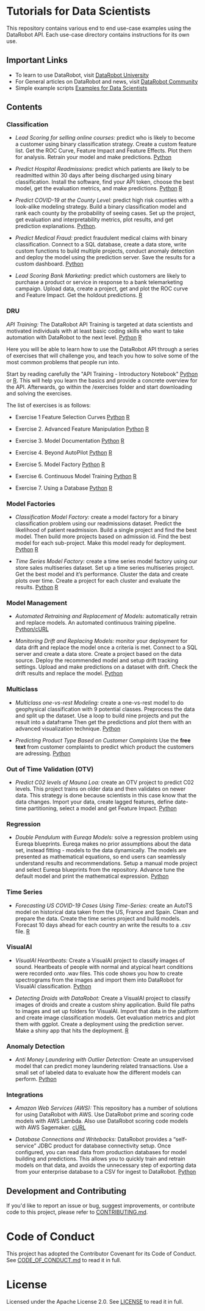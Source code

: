 # Tutorials for Data Scientists

This repository contains various end to end use-case examples using the DataRobot API. Each use-case directory contains instructions for its own use.

## Important Links

- To learn to use DataRobot, visit [DataRobot University](https://university.datarobot.com/)
- For General articles on DataRobot and news, visit [DataRobot Community](https://community.datarobot.com/)
- Simple example scripts [Examples for Data Scientists](https://github.com/datarobot-community/examples-for-data-scientists)

## Contents

### Classification 

- *Lead Scoring for selling online courses:* predict who is likely to become a customer using  binary classification strategy.  Create a custom feature list.  Get the ROC Curve, Feature Impact and Feature Effects. Plot them for analysis. Retrain your model and make predictions. [Python](https://github.com/datarobot-community/tutorials-for-data-scientists/blob/master/Classification/Python/lead_scoring/src/Lead%20Scoring%20Tutorial.ipynb)

- *Predict Hospital Readmissions:* predict which patients are likely to be readmitted within 30 days after being discharged using binary classification. Install the software, find your API token, choose the best model, get the evaluation metrics, and make predictions.  [Python](https://github.com/datarobot-community/tutorials-for-data-scientists/blob/master/Classification/Python/predict_hospital_readmissions/src/readmissions_tutorial.ipynb) [R](https://github.com/datarobot-community/tutorials-for-data-scientists/blob/master/Classification/R/predict_hospital_readmissions/src/readmissions_tutorial.ipynb)

- *Predict COVID-19 at the County Level:*  predict high risk counties with a look-alike modeling strategy.  Build a binary classification model and rank each county by the probability of seeing cases.  Set up the project, get evaluation and interpretability metrics, plot results, and get prediction explanations.  [Python](https://github.com/datarobot-community/tutorials-for-data-scientists/blob/master/Classification/Python/predicting_covid_at_county_level/src/Covid_blog.ipynb). 

- *Predict Medical Fraud:*  predict fraudulent medical claims with binary classification.   Connect to a SQL database, create a data store, write custom functions to build multiple projects, conduct anomaly detection and deploy the model using the prediction server. Save the results for a custom dashboard. [Python](https://github.com/datarobot-community/tutorials-for-data-scientists/blob/master/Classification/Python/predicting_fraud_medical_claims/src/Predicting%20Fraud%20Medical%20Claims.ipynb)

- *Lead Scoring Bank Marketing:* predict which customers are likely to purchase a product or service in response to a bank telemarketing campaign.  Upload data, create a project, get and plot the ROC curve and Feature Impact.  Get the holdout predictions. [R](https://github.com/datarobot-community/tutorials-for-data-scientists/blob/master/Classification/R/Lead%20Scoring%20Bank%20Marketing/Lead_Scoring.Rmd)

### DRU 

*API Training:* The DataRobot API Training is targeted at data scientists and motivated individuals with at least basic coding skills who want to take automation with DataRobot to the next level. [Python](https://github.com/datarobot-community/tutorials-for-data-scientists/tree/master/DRU/API_Training/Python) [R](https://github.com/datarobot-community/tutorials-for-data-scientists/tree/master/DRU/API_Training/R)

Here you will be able to learn how to use the DataRobot API through a series of exercises that will challenge you, and teach you how to solve some of the most common problems that people run into.

Start by reading carefully the "API Training - Introductory Notebook" [Python](https://github.com/datarobot-community/tutorials-for-data-scientists/blob/master/DRU/API_Training/Python/Python%20API%20Training%20-%20Introductory%20Notebook.ipynb) or [R](https://github.com/datarobot-community/tutorials-for-data-scientists/blob/master/DRU/API_Training/R/R%20API%20Training%20-%20Introductory%20Notebook.ipynb). This will help you learn the basics and provide a concrete overview for the API. Afterwards, go within the /exercises folder and start downloading and solving the exercises.

The list of exercises is as follows:

- Exercise 1 Feature Selection Curves [Python](https://github.com/datarobot-community/tutorials-for-data-scientists/blob/master/DRU/API_Training/Python/Exercises/1.%20Python%20API%20Training%20-%20Feature%20Selection%20Curves%20%5BExercise%5D.ipynb) [R](https://github.com/datarobot-community/tutorials-for-data-scientists/blob/master/DRU/API_Training/R/Exercises/1.%20R%20API%20Training%20-%20Feature%20Selection%20Curves%20%5BSolution%5D.Rmd)

- Exercise 2. Advanced Feature Manipulation [Python](https://github.com/datarobot-community/tutorials-for-data-scientists/blob/master/DRU/API_Training/Python/Exercises/2.%20Python%20API%20Training%20-%20Advanced%20Feature%20Manipulation%20%5BExercise%5D.ipynb) [R](https://github.com/datarobot-community/tutorials-for-data-scientists/blob/master/DRU/API_Training/R/Exercises/2.%20R%20API%20Training%20-%20Advanced%20Feature%20Manipulation%20%5BSolution%5D.Rmd)

- Exercise 3. Model Documentation [Python](https://github.com/datarobot-community/tutorials-for-data-scientists/blob/master/DRU/API_Training/Python/Exercises/3.%20Python%20API%20Training%20-%20Model%20Documentation%20%5BExercise%5D.ipynb) [R](https://github.com/datarobot-community/tutorials-for-data-scientists/blob/master/DRU/API_Training/R/Exercises/3.%20R%20API%20Training%20-%20Model%20Documentation%20%5BSolution%5D.Rmd)

- Exercise 4. Beyond AutoPilot [Python](https://github.com/datarobot-community/tutorials-for-data-scientists/blob/master/DRU/API_Training/Python/Exercises/4.%20Python%20API%20Training%20-%20Beyond%20AutoPilot%20%5BExercise%5D.ipynb) [R](https://github.com/datarobot-community/tutorials-for-data-scientists/blob/master/DRU/API_Training/R/Exercises/4.%20R%20API%20Training%20-%20Beyond%20AutoPilot%20%5BSolution%5D.Rmd)

- Exercise 5. Model Factory [Python](https://github.com/datarobot-community/tutorials-for-data-scientists/blob/master/DRU/API_Training/Python/Exercises/5.%20Python%20API%20Training%20-%20Model%20Factory%20%5BExercise%5D.ipynb) [R](https://github.com/datarobot-community/tutorials-for-data-scientists/blob/master/DRU/API_Training/R/Exercises/5.%20R%20API%20Training%20-%20Model%20Factory%20%5BSolution%5D.Rmd)

- Exercise 6. Continuous Model Training [Python](https://github.com/datarobot-community/tutorials-for-data-scientists/blob/master/DRU/API_Training/Python/Exercises/6.%20Python%20API%20Training%20-%20Continuous%20Model%20Training%20%5BExercise%5D.ipynb) [R](https://github.com/datarobot-community/tutorials-for-data-scientists/blob/master/DRU/API_Training/R/Exercises/6.%20R%20API%20Training%20-%20Continuous%20Model%20Training%20%5BSolution%5D.Rmd)

- Exercise 7. Using a Database [Python](https://github.com/datarobot-community/tutorials-for-data-scientists/blob/master/DRU/API_Training/Python/Exercises/7.%20Python%20API%20Training%20-%20Using%20a%20Database%20%5BExercise%5D.ipynb) [R](https://github.com/datarobot-community/tutorials-for-data-scientists/blob/master/DRU/API_Training/R/Exercises/7.%20R%20API%20Training%20-%20Using%20a%20Database%20%5BSolution%5D.Rmd)

### Model Factories

- *Classification Model Factory:*  create a model factory for a binary classification problem using our readmissions dataset.  Predict the likelihood of patient readmission.  Build a single project and find the best model.  Then build more projects based on admission id.  Find the best model for each sub-project.  Make this model ready for deployment. [Python](https://github.com/datarobot-community/tutorials-for-data-scientists/blob/master/Model%20Factories/Python/readmissions_model_factory/Model%20Factory%20with%20Diabetes%20Readmission%20Dataset.ipynb) [R](https://github.com/datarobot-community/tutorials-for-data-scientists/blob/master/Model%20Factories/R/readmissions_model_factory/src/readmissions_model_factory.R)

- *Time Series Model Factory:* create a time series model factory using our store sales multiseries dataset.  Set up a time series multiseries project. Get the best model and it’s performance. Cluster the data and create plots over time. Create a project for each cluster and evaluate the results. [Python](https://github.com/datarobot-community/tutorials-for-data-scientists/tree/master/Model%20Factories/Python/time_Series_store_sales_model_factory) [R](https://github.com/datarobot-community/tutorials-for-data-scientists/blob/master/Model%20Factories/R/time_series_model_factory/src/time_series_model_factory.R)

### Model Management

- *Automated Retraining and Replacement of Models:* automatically retrain and replace models. An automated continuous training pipeline. [Python/cURL](https://github.com/datarobot-community/tutorials-for-data-scientists/tree/master/Model%20Management/Automated%20Retraining%20and%20Replacement)

- *Monitoring Drift and Replacing Models:* monitor your deployment for data drift and replace the model once a criteria is met.  Connect to a SQL server and create a data store. Create a project based on the data source. Deploy the recommended model and setup drift tracking settings.  Upload and make predictions on a dataset with drift. Check the drift results and replace the model.  [Python](https://github.com/datarobot-community/tutorials-for-data-scientists/blob/master/Model%20Management/Monitoring%20Drift%20and%20Replacing%20Model/src/Model_monitoring_data_drift_detection.ipynb)

### Multiclass

- *Multiclass one-vs-rest Modeling:*  create a one-vs-rest model to do geophysical classification with 9 potential classes.  Preprocess the data and split up the dataset. Use a loop to build nine projects and put the result into a dataframe  Then get the predictions and plot them with an advanced visualization technique. [Python](https://github.com/datarobot-community/tutorials-for-data-scientists/blob/master/Multiclass%20Classification/one-vs-rest-with-datarobot/src/One%20vs%20Rest%20with%20DataRobot.ipynb)

- *Predicting Product Type Based on Customer Complaints* Use the **free text** from customer complaints to predict which product the customers are adressing. [Python](https://github.com/datarobot-community/tutorials-for-data-scientists/tree/master/Multiclass%20Classification/Predict%20Product%20Type%20Based%20on%20Customer%20Complaints)

### Out of Time Validation (OTV)

- *Predict C02 levels of Mauna Loa:*  create an OTV project to predict C02 levels.  This project trains on older data and then validates on newer data.  This strategy is done because scientists in this case know that the data changes.  Import your data, create lagged features, define date-time partitioning, select a model and get Feature Impact. [Python](https://github.com/datarobot-community/tutorials-for-data-scientists/blob/master/Multiclass%20Classification/one-vs-rest-with-datarobot/src/One%20vs%20Rest%20with%20DataRobot.ipynb)

### Regression

- *Double Pendulum with Eureqa Models:* solve a regression problem using Eureqa blueprints. Eureqa makes no prior assumptions about the data set, instead fitting - models to the data dynamically. The models are presented as mathematical equations, so end users can seamlessly understand results and recommendations. Setup a manual mode project and select Eureqa blueprints from the repository. Advance tune the default model and print the mathematical expression. [Python](https://github.com/datarobot-community/tutorials-for-data-scientists/blob/master/Regression/Python/double_pendulum_with_eureqa/src/Double%20Pendulum%20with%20Eureqa%20Models.ipynb)

### Time Series

- *Forecasting US COVID-19 Cases Using Time-Series:*  create an AutoTS model on historical data taken from the US, France and Spain.  Clean and prepare the data. Create the time series project and build models. Forecast 10 days ahead for each country an write the results to a .csv file. [R](https://github.com/datarobot-community/tutorials-for-data-scientists/blob/master/Time%20Series/COVID%20Time%20Series%20Forecasting%20in%20R/COVID%20Time%20Series%20Forecasting%20With%20R/COVID_TS.Rmd)

### VisualAI 
- *VisualAI Heartbeats:* Create a VisualAI project to classify images of sound.  Heartbeats of people with normal and atypical heart conditions were recorded onto .wav files.  This code shows you how to create spectrograms from the images and import them into DataRobot for VisualAI classification.  [Python](https://github.com/datarobot-community/tutorials-for-data-scientists-wip/blob/visualAI_changes/VisualAI/Python/VisualAI%20Heartbeats/heartbeat_visual_AI.ipynb)

- *Detecting Droids with DataRobot:* Create a VisualAI project to classify images of droids and create a custom shiny application.  Build file paths to images and set up folders for VisualAI.  Import that data in the platform and create image classification models.  Get evaluation metrics and plot them with ggplot.  Create a deployment using the prediction server.  Make a shiny app that hits the deployment. [R](https://github.com/datarobot-community/tutorials-for-data-scientists-wip/blob/visualAI_changes/VisualAI/R/Detecting%20Droids/src/Droids%20Demo/Droids_R.Rmd)

### Anomaly Detection
- *Anti Money Laundering with Outlier Detection:* Create an unsupervised model that can predict money laundering related transactions. Use a small set of labeled data to evaluate how the different models can perform. [Python](https://github.com/datarobot-community/tutorials-for-data-scientists/tree/master/Unsupervised%20Learning/Python/Anti%20Money%20Laundering%20with%20Outlier%20Detection)

### Integrations

- *Amazon Web Services (AWS):*  This repository has a number of solutions for using DataRobot with AWS. Use DataRobot prime and scoring code models with AWS Lambda. Also use DataRobot scoring code models with AWS Sagemaker. [cURL](https://github.com/datarobot-community/tutorials-for-data-scientists/blob/master/integrations/AWS%20(Amazon%20Web%20Services)/readme.md)

- *Database Connections and Writebacks:* DataRobot provides a “self-service” JDBC product for database connectivity setup. Once configured, you can read data from production databases for model building and predictions. This allows you to quickly train and retrain models on that data, and avoids the unnecessary step of exporting data from your enterprise database to a CSV for ingest to DataRobot. [Python](https://github.com/datarobot-community/tutorials-for-data-scientists/blob/master/integrations/Database%20Connections%20and%20Writebacks/databases_and_deployment.ipynb)

## Development and Contributing

If you'd like to report an issue or bug, suggest improvements, or contribute code to this project, please refer to [CONTRIBUTING.md](CONTRIBUTING.md).

# Code of Conduct

This project has adopted the Contributor Covenant for its Code of Conduct. 
See [CODE_OF_CONDUCT.md](CODE_OF_CONDUCT.md) to read it in full.

# License

Licensed under the Apache License 2.0. 
See [LICENSE](LICENSE) to read it in full.


